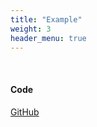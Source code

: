 ```yaml
---
title: "Example"
weight: 3
header_menu: true
---
```


&nbsp;

#### Code
[GitHub](https://www.github.com)


